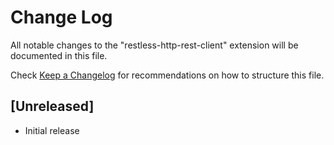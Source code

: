 # Change Log

All notable changes to the "restless-http-rest-client" extension will be documented in this file.

Check [Keep a Changelog](http://keepachangelog.com/) for recommendations on how to structure this file.

## [Unreleased]

- Initial release